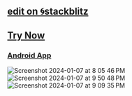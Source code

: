 ## <a href="https://stackblitz.com/~/github.com/sudo-self/vercel-ai-chat-sveltekit-openai">edit on&nbsp;🌀stackblitz</a>
## <a href="https://vercel-ai-chat-sveltekit-openai-sudo-self.vercel.app/">Try Now</a>
### <a href="https://github.com/sudo-self/vercel-ai-chat-sveltekit-openai/archive/refs/tags/apk.zip">Android App</a>
![Screenshot 2024-01-07 at 8 05 46 PM](https://github.com/sudo-self/vercel-ai-chat-sveltekit-openai/assets/119916323/a2bf0a68-fefa-4eb2-8e04-5e544cdc3ef1)
![Screenshot 2024-01-07 at 9 50 48 PM](https://github.com/sudo-self/vercel-ai-chat-sveltekit-openai/assets/119916323/9cec1616-db01-4d64-8924-0b3850ce0df3)
![Screenshot 2024-01-07 at 9 09 35 PM](https://github.com/sudo-self/vercel-ai-chat-sveltekit-openai/assets/119916323/d670871f-a576-41f2-95d8-1c3a53270c8e)




